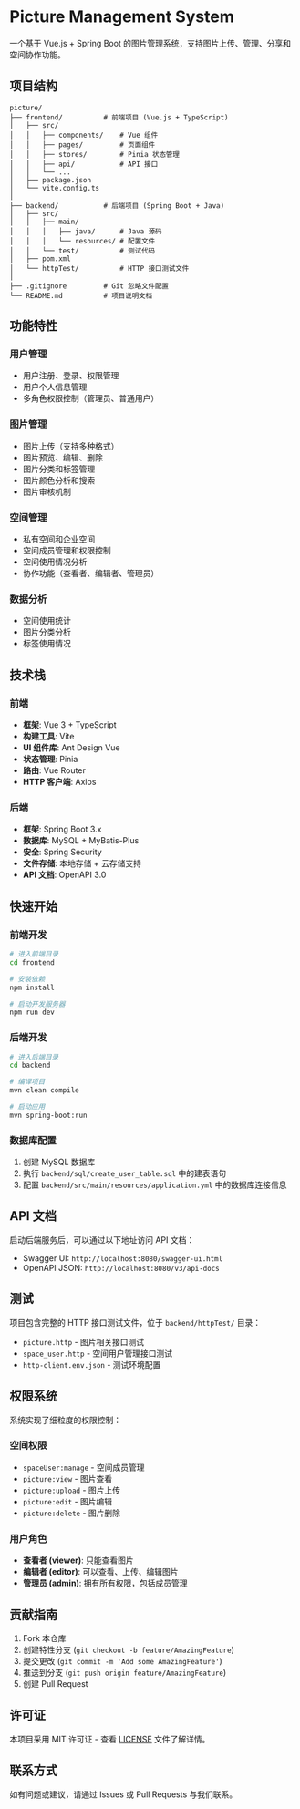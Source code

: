 # Picture Management System

一个基于 Vue.js + Spring Boot 的图片管理系统，支持图片上传、管理、分享和空间协作功能。

## 项目结构

```
picture/
├── frontend/          # 前端项目 (Vue.js + TypeScript)
│   ├── src/
│   │   ├── components/    # Vue 组件
│   │   ├── pages/         # 页面组件
│   │   ├── stores/        # Pinia 状态管理
│   │   ├── api/           # API 接口
│   │   └── ...
│   ├── package.json
│   └── vite.config.ts
│
├── backend/           # 后端项目 (Spring Boot + Java)
│   ├── src/
│   │   ├── main/
│   │   │   ├── java/      # Java 源码
│   │   │   └── resources/ # 配置文件
│   │   └── test/          # 测试代码
│   ├── pom.xml
│   └── httpTest/          # HTTP 接口测试文件
│
├── .gitignore         # Git 忽略文件配置
└── README.md          # 项目说明文档
```

## 功能特性

### 用户管理
- 用户注册、登录、权限管理
- 用户个人信息管理
- 多角色权限控制（管理员、普通用户）

### 图片管理
- 图片上传（支持多种格式）
- 图片预览、编辑、删除
- 图片分类和标签管理
- 图片颜色分析和搜索
- 图片审核机制

### 空间管理
- 私有空间和企业空间
- 空间成员管理和权限控制
- 空间使用情况分析
- 协作功能（查看者、编辑者、管理员）

### 数据分析
- 空间使用统计
- 图片分类分析
- 标签使用情况

## 技术栈

### 前端
- **框架**: Vue 3 + TypeScript
- **构建工具**: Vite
- **UI 组件库**: Ant Design Vue
- **状态管理**: Pinia
- **路由**: Vue Router
- **HTTP 客户端**: Axios

### 后端
- **框架**: Spring Boot 3.x
- **数据库**: MySQL + MyBatis-Plus
- **安全**: Spring Security
- **文件存储**: 本地存储 + 云存储支持
- **API 文档**: OpenAPI 3.0

## 快速开始

### 前端开发

```bash
# 进入前端目录
cd frontend

# 安装依赖
npm install

# 启动开发服务器
npm run dev
```

### 后端开发

```bash
# 进入后端目录
cd backend

# 编译项目
mvn clean compile

# 启动应用
mvn spring-boot:run
```

### 数据库配置

1. 创建 MySQL 数据库
2. 执行 `backend/sql/create_user_table.sql` 中的建表语句
3. 配置 `backend/src/main/resources/application.yml` 中的数据库连接信息

## API 文档

启动后端服务后，可以通过以下地址访问 API 文档：
- Swagger UI: `http://localhost:8080/swagger-ui.html`
- OpenAPI JSON: `http://localhost:8080/v3/api-docs`

## 测试

项目包含完整的 HTTP 接口测试文件，位于 `backend/httpTest/` 目录：
- `picture.http` - 图片相关接口测试
- `space_user.http` - 空间用户管理接口测试
- `http-client.env.json` - 测试环境配置

## 权限系统

系统实现了细粒度的权限控制：

### 空间权限
- `spaceUser:manage` - 空间成员管理
- `picture:view` - 图片查看
- `picture:upload` - 图片上传
- `picture:edit` - 图片编辑
- `picture:delete` - 图片删除

### 用户角色
- **查看者 (viewer)**: 只能查看图片
- **编辑者 (editor)**: 可以查看、上传、编辑图片
- **管理员 (admin)**: 拥有所有权限，包括成员管理

## 贡献指南

1. Fork 本仓库
2. 创建特性分支 (`git checkout -b feature/AmazingFeature`)
3. 提交更改 (`git commit -m 'Add some AmazingFeature'`)
4. 推送到分支 (`git push origin feature/AmazingFeature`)
5. 创建 Pull Request

## 许可证

本项目采用 MIT 许可证 - 查看 [LICENSE](LICENSE) 文件了解详情。

## 联系方式

如有问题或建议，请通过 Issues 或 Pull Requests 与我们联系。
